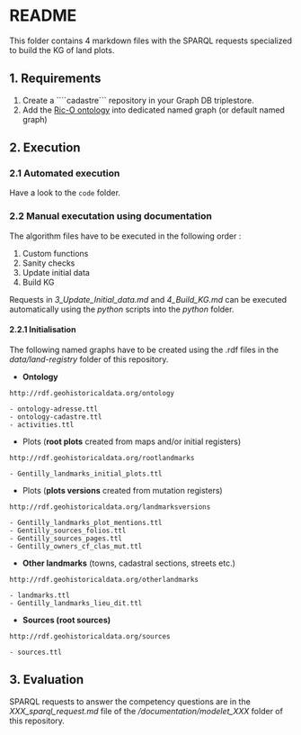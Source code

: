 # README

This folder contains 4 markdown files with the SPARQL requests specialized to build the KG of land plots.

## 1. Requirements
1. Create a ````cadastre``` repository in your Graph DB triplestore.
2. Add the [Ric-O ontology](https://github.com/ICA-EGAD/RiC-O/tree/master/ontology/current-version) into dedicated named graph (or default named graph)

## 2. Execution
### 2.1 Automated execution
Have a look to the ```code``` folder.

### 2.2 Manual executation using documentation
The algorithm files have to be executed in the following order :
1. Custom functions
2. Sanity checks
3. Update initial data
4. Build KG

Requests in *3_Update_Initial_data.md* and *4_Build_KG.md* can be executed automatically using the *python* scripts into the *python* folder.

#### 2.2.1 Initialisation
The following named graphs have to be created using the .rdf files in the *data/land-registry* folder of this repository.

* **Ontology**
```sparql
http://rdf.geohistoricaldata.org/ontology
```

    - ontology-adresse.ttl
    - ontology-cadastre.ttl
    - activities.ttl

* Plots (**root plots** created from maps and/or initial registers)
```sparql
http://rdf.geohistoricaldata.org/rootlandmarks
``` 
    - Gentilly_landmarks_initial_plots.ttl

* Plots (**plots versions** created from mutation registers)
```sparql
http://rdf.geohistoricaldata.org/landmarksversions
``` 
    - Gentilly_landmarks_plot_mentions.ttl
    - Gentilly_sources_folios.ttl
    - Gentilly_sources_pages.ttl
    - Gentilly_owners_cf_clas_mut.ttl

* **Other landmarks** (towns, cadastral sections, streets etc.)
```sparql
http://rdf.geohistoricaldata.org/otherlandmarks
``` 
    - landmarks.ttl
    - Gentilly_landmarks_lieu_dit.ttl

* **Sources (root sources)**
```sparql
http://rdf.geohistoricaldata.org/sources
``` 
    - sources.ttl

## 3. Evaluation
SPARQL requests to answer the competency questions are in the *XXX_sparql_request.md* file of the */documentation/modelet_XXX* folder of this repository.
